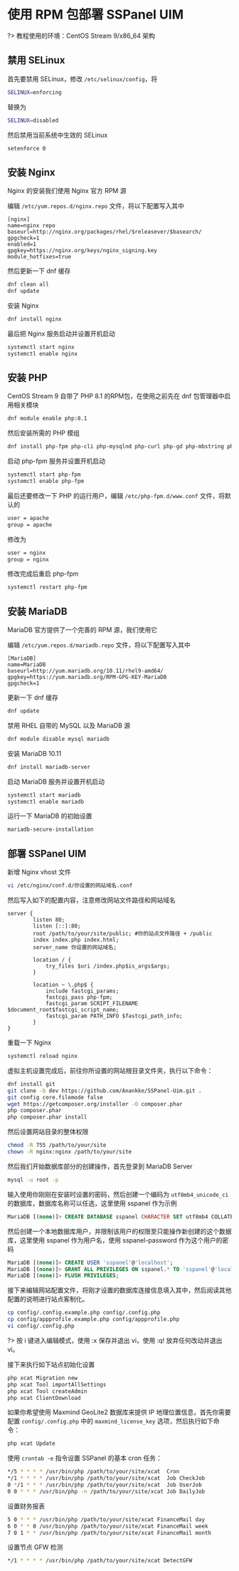# 使用 RPM 包部署 SSPanel UIM

?> 教程使用的环境：CentOS Stream 9/x86_64 架构

## 禁用 SELinux

首先要禁用 SELinux，修改 `/etc/selinux/config`，将

```bash
SELINUX=enforcing
```

替换为

```bash
SELINUX=disabled
```

然后禁用当前系统中生效的 SELinux

```bash
setenforce 0
```

## 安装 Nginx

Nginx 的安装我们使用 Nginx 官方 RPM 源

编辑 `/etc/yum.repos.d/nginx.repo` 文件，将以下配置写入其中

```
[nginx]
name=nginx repo
baseurl=http://nginx.org/packages/rhel/$releasever/$basearch/
gpgcheck=1
enabled=1
gpgkey=https://nginx.org/keys/nginx_signing.key
module_hotfixes=true
```

然后更新一下 dnf 缓存

```bash
dnf clean all
dnf update
```

安装 Nginx

```bash
dnf install nginx
```

最后把 Nginx 服务启动并设置开机启动

```bash
systemctl start nginx
systemctl enable nginx
```

## 安装 PHP

CentOS Stream 9 自带了 PHP 8.1 的RPM包，在使用之前先在 dnf 包管理器中启用相关模块

```bash
dnf module enable php:8.1
```

然后安装所需的 PHP 模组

```bash
dnf install php-fpm php-cli php-mysqlnd php-curl php-gd php-mbstring php-xml php-opcache php-zip php php-json php-bz2 php-bcmath
```

启动 php-fpm 服务并设置开机启动

```bash
systemctl start php-fpm
systemctl enable php-fpm
```

最后还要修改一下 PHP 的运行用户，编辑 `/etc/php-fpm.d/www.conf` 文件，将默认的

```bash
user = apache
group = apache
```

修改为

```bash
user = nginx
group = nginx
```

修改完成后重启 php-fpm

```bash
systemctl restart php-fpm
```

## 安装 MariaDB

MariaDB 官方提供了一个完善的 RPM 源，我们使用它

编辑 `/etc/yum.repos.d/mariadb.repo` 文件，将以下配置写入其中

```
[MariaDB]
name=MariaDB
baseurl=http://yum.mariadb.org/10.11/rhel9-amd64/
gpgkey=https://yum.mariadb.org/RPM-GPG-KEY-MariaDB
gpgcheck=1
```

更新一下 dnf 缓存

```bash
dnf update
```

禁用 RHEL 自带的 MySQL 以及 MariaDB 源

```bash
dnf module disable mysql mariadb
```

安装 MariaDB 10.11

```bash
dnf install mariadb-server
```

启动 MariaDB 服务并设置开机启动

```bash
systemctl start mariadb
systemctl enable mariadb
```

运行一下 MariaDB 的初始设置

```bash
mariadb-secure-installation
```

## 部署 SSPanel UIM

新增 Nginx vhost 文件

```bash
vi /etc/nginx/conf.d/你设置的网站域名.conf
```

然后写入如下的配置内容，注意修改网站文件路径和网站域名

```nginx
server {  
        listen 80;
        listen [::]:80;
        root /path/to/your/site/public; #你的站点文件路径 + /public
        index index.php index.html;
        server_name 你设置的网站域名;

        location / {
            try_files $uri /index.php$is_args$args;
        }

        location ~ \.php$ {
            include fastcgi_params;
            fastcgi_pass php-fpm;
            fastcgi_param SCRIPT_FILENAME $document_root$fastcgi_script_name;
            fastcgi_param PATH_INFO $fastcgi_path_info;
        }
}
```

重载一下 Nginx

```bash
systemctl reload nginx
```

虚拟主机设置完成后，前往你所设置的网站根目录文件夹，执行以下命令：

```bash
dnf install git
git clone -b dev https://github.com/Anankke/SSPanel-Uim.git .
git config core.filemode false
wget https://getcomposer.org/installer -O composer.phar
php composer.phar
php composer.phar install
```

然后设置网站目录的整体权限

```bash
chmod -R 755 /path/to/your/site
chown -R nginx:nginx /path/to/your/site
```

然后我们开始数据库部分的创建操作，首先登录到 MariaDB Server

```bash
mysql -u root -p
```

 输入使用你刚刚在安装时设置的密码，然后创建一个编码为 `utf8mb4_unicode_ci` 的数据库，数据库名称可以任选，这里使用 sspanel 作为示例

```sql
MariaDB [(none)]> CREATE DATABASE sspanel CHARACTER SET utf8mb4 COLLATE utf8mb4_unicode_ci;
```

然后创建一个本地数据库用户，并限制该用户的权限至只能操作新创建的这个数据库，这里使用 sspanel 作为用户名，使用 sspanel-password 作为这个用户的密码

```sql
MariaDB [(none)]> CREATE USER 'sspanel'@'localhost';
MariaDB [(none)]> GRANT ALL PRIVILEGES ON sspanel.* TO 'sspanel'@'localhost' IDENTIFIED BY 'sspanel-password';
MariaDB [(none)]> FLUSH PRIVILEGES;
```

接下来编辑网站配置文件，将刚才设置的数据库连接信息填入其中，然后阅读其他配置的说明进行站点客制化。

```bash
cp config/.config.example.php config/.config.php
cp config/appprofile.example.php config/appprofile.php
vi config/.config.php
```

?> 按 i 键进入编辑模式，使用 :x 保存并退出 vi，使用 :q! 放弃任何改动并退出 vi。

接下来执行如下站点初始化设置

```bash
php xcat Migration new
php xcat Tool importAllSettings
php xcat Tool createAdmin
php xcat ClientDownload
```

如果你希望使用 Maxmind GeoLite2 数据库来提供 IP 地理位置信息，首先你需要配置 `config/.config.php` 中的 `maxmind_license_key` 选项，然后执行如下命令：

```bash
php xcat Update
```

使用 `crontab -e` 指令设置 SSPanel 的基本 cron 任务：

```bash
*/5 * * * * /usr/bin/php /path/to/your/site/xcat  Cron
*/1 * * * * /usr/bin/php /path/to/your/site/xcat  Job CheckJob
0 */1 * * * /usr/bin/php /path/to/your/site/xcat  Job UserJob
0 0 * * * /usr/bin/php -n /path/to/your/site/xcat Job DailyJob
```

设置财务报表

```bash
5 0 * * * /usr/bin/php /path/to/your/site/xcat FinanceMail day 
6 0 * * 0 /usr/bin/php /path/to/your/site/xcat FinanceMail week
7 0 1 * * /usr/bin/php /path/to/your/site/xcat FinanceMail month
```

设置节点 GFW 检测

```bash
*/1 * * * * /usr/bin/php /path/to/your/site/xcat DetectGFW
```
